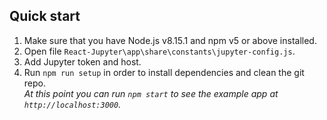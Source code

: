## Quick start

1.  Make sure that you have Node.js v8.15.1 and npm v5 or above installed.
2.  Open file `React-Jupyter\app\share\constants\jupyter-config.js`.<br />
3.  Add Jupyter token and host.
4.  Run `npm run setup` in order to install dependencies and clean the git repo.<br />
    _At this point you can run `npm start` to see the example app at `http://localhost:3000`._

